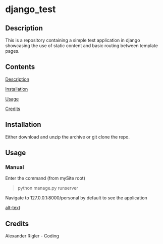 # django_test

<a name ="description">

## Description

This is a repository containing a simple test application in django showcasing the use of static content and basic routing between template pages.

<a name ="contents">

## Contents

[Description](#description)

[Installation](#installation)

[Usage](#usage)

[Credits](#credits)

<a name ="installation">

## Installation

Either download and unzip the archive or git clone the repo.

<a name ="usage">

## Usage

### Manual

Enter the command (from mySite root)
> python manage.py runserver

Navigate to 127.0.0.1:8000/personal by default to see the application

[alt-text](images/shopfront.png "preview of the personal application")

<a name ="credits"> 

## Credits

Alexander Rigler - Coding
